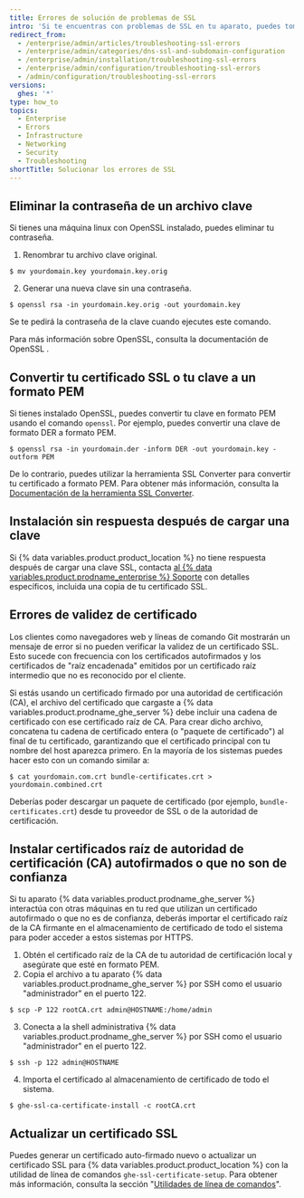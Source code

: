 ```yaml
---
title: Errores de solución de problemas de SSL
intro: 'Si te encuentras con problemas de SSL en tu aparato, puedes tomar medidas para resolverlos.'
redirect_from:
  - /enterprise/admin/articles/troubleshooting-ssl-errors
  - /enterprise/admin/categories/dns-ssl-and-subdomain-configuration
  - /enterprise/admin/installation/troubleshooting-ssl-errors
  - /enterprise/admin/configuration/troubleshooting-ssl-errors
  - /admin/configuration/troubleshooting-ssl-errors
versions:
  ghes: '*'
type: how_to
topics:
  - Enterprise
  - Errors
  - Infrastructure
  - Networking
  - Security
  - Troubleshooting
shortTitle: Solucionar los errores de SSL
---
```


## Eliminar la contraseña de un archivo clave

Si tienes una máquina linux con OpenSSL instalado, puedes eliminar tu contraseña.

1. Renombrar tu archivo clave original.
  ```shell
  $ mv yourdomain.key yourdomain.key.orig
  ```
2. Generar una nueva clave sin una contraseña.
  ```shell
  $ openssl rsa -in yourdomain.key.orig -out yourdomain.key
  ```

Se te pedirá la contraseña de la clave cuando ejecutes este comando.

Para más información sobre OpenSSL, consulta la documentación de OpenSSL [](https://www.openssl.org/docs/).

## Convertir tu certificado SSL o tu clave a un formato PEM

Si tienes instalado OpenSSL, puedes convertir tu clave en formato PEM usando el comando `openssl`. Por ejemplo, puedes convertir una clave de formato DER a formato PEM.

```shell
$ openssl rsa -in yourdomain.der -inform DER -out yourdomain.key -outform PEM
```

De lo contrario, puedes utilizar la herramienta SSL Converter para convertir tu certificado a formato PEM. Para obtener más información, consulta la [Documentación de la herramienta SSL Converter](https://www.sslshopper.com/ssl-converter.html).

## Instalación sin respuesta después de cargar una clave

Si {% data variables.product.product_location %} no tiene respuesta después de cargar una clave SSL, contacta [al {% data variables.product.prodname_enterprise %} Soporte](https://enterprise.github.com/support) con detalles específicos, incluida una copia de tu certificado SSL.

## Errores de validez de certificado

Los clientes como navegadores web y líneas de comando Git mostrarán un mensaje de error si no pueden verificar la validez de un certificado SSL. Esto sucede con frecuencia con los certificados autofirmados y los certificados de "raíz encadenada" emitidos por un certificado raíz intermedio que no es reconocido por el cliente.

Si estás usando un certificado firmado por una autoridad de certificación (CA), el archivo del certificado que cargaste a {% data variables.product.prodname_ghe_server %} debe incluir una cadena de certificado con ese certificado raíz de CA. Para crear dicho archivo, concatena tu cadena de certificado entera (o "paquete de certificado") al final de tu certificado, garantizando que el certificado principal con tu nombre del host aparezca primero. En la mayoría de los sistemas puedes hacer esto con un comando similar a:

```shell
$ cat yourdomain.com.crt bundle-certificates.crt > yourdomain.combined.crt
```

Deberías poder descargar un paquete de certificado (por ejemplo, `bundle-certificates.crt`) desde tu proveedor de SSL o de la autoridad de certificación.

## Instalar certificados raíz de autoridad de certificación (CA) autofirmados o que no son de confianza

Si tu aparato {% data variables.product.prodname_ghe_server %} interactúa con otras máquinas en tu red que utilizan un certificado autofirmado o que no es de confianza, deberás importar el certificado raíz de la CA firmante en el almacenamiento de certificado de todo el sistema para poder acceder a estos sistemas por HTTPS.

1. Obtén el certificado raíz de la CA de tu autoridad de certificación local y asegúrate que esté en formato PEM.
2. Copia el archivo a tu aparato {% data variables.product.prodname_ghe_server %} por SSH como el usuario "administrador" en el puerto 122.
  ```shell
  $ scp -P 122 rootCA.crt admin@HOSTNAME:/home/admin
  ```
3. Conecta a la shell administrativa {% data variables.product.prodname_ghe_server %} por SSH como el usuario "administrador" en el puerto 122.
  ```shell
  $ ssh -p 122 admin@HOSTNAME
  ```
4. Importa el certificado al almacenamiento de certificado de todo el sistema.
  ```shell
  $ ghe-ssl-ca-certificate-install -c rootCA.crt
  ```

## Actualizar un certificado SSL

Puedes generar un certificado auto-firmado nuevo o actualizar un certificado SSL para {% data variables.product.product_location %} con la utilidad de línea de comandos `ghe-ssl-certificate-setup`. Para obtener más información, consulta la sección "[Utilidades de línea de comandos](/admin/configuration/configuring-your-enterprise/command-line-utilities#ghe-ssl-ca-certificate-setup)".
